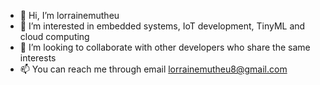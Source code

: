 - 👋 Hi, I’m lorrainemutheu
- 👀 I’m interested in embedded systems, IoT development, TinyML and cloud computing
- 💞️ I’m looking to collaborate with other developers who share the same interests
- 📫 You can reach me through email lorrainemutheu8@gmail.com


